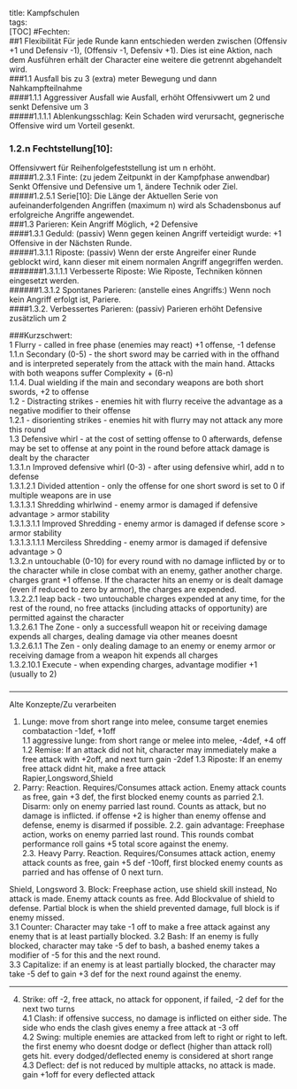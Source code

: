 title: Kampfschulen  
tags:   
[TOC]
#Fechten:  
##1 Flexibilität
 Für jede Runde kann entschieden werden zwischen (Offensiv +1 und Defensiv -1), (Offensiv -1, Defensiv +1). Dies ist eine Aktion, nach dem Ausführen erhält der Character eine weitere die getrennt abgehandelt wird.  
###1.1 Ausfall
 bis zu 3 (extra) meter Bewegung und dann Nahkampfteilnahme  
####1.1.1 Aggressiver Ausfall 
 wie Ausfall, erhöht Offensivwert um 2 und senkt Defensive um 3  
#####1.1.1.1 Ablenkungsschlag: 
Kein Schaden wird verursacht, gegnerische Offensive wird um Vorteil gesenkt.   
### 1.2.n Fechtstellung[10]: 
Offensivwert für Reihenfolgefeststellung ist um n erhöht.  
#####1.2.3.1 Finte: 
(zu jedem Zeitpunkt in der Kampfphase anwendbar) Senkt Offensive und Defensive um 1, ändere Technik oder Ziel.  
#####1.2.5.1 Serie[10]: 
Die Länge der Aktuellen Serie von aufeinanderfolgenden Angriffen (maximum n) wird als Schadensbonus auf erfolgreiche Angriffe angewendet.  
###1.3 Parieren: 
Kein Angriff Möglich, +2 Defensive  
####1.3.1 Geduld: 
(passiv) Wenn gegen keinen Angriff verteidigt wurde: +1 Offensive in der Nächsten Runde.  
#####1.3.1.1 Riposte: 
(passiv) Wenn der erste Angreifer einer Runde geblockt wird, kann dieser mit einem normalen Angriff angegriffen werden.   
#######1.3.1.1.1 Verbesserte Riposte: 
Wie Riposte, Techniken können eingesetzt werden.  
######1.3.1.2 Spontanes Parieren: 
(anstelle eines Angriffs:) Wenn noch kein Angriff erfolgt ist, Pariere.  
####1.3.2. Verbessertes Parieren: 
(passiv) Parieren erhöht Defensive zusätzlich um 2  

###Kurzschwert:  
1 Flurry - called in free phase (enemies may react) +1 offense, -1 defense  
1.1.n Secondary (0-5) - the short sword may be carried with in the offhand and is interpreted seperately from the attack with the main hand. Attacks with both weapons suffer Complexity + (6-n)  
1.1.4. Dual wielding if the main and secondary weapons are both short swords, +2 to offense  
1.2 - Distracting strikes - enemies hit with flurry receive the advantage as a negative modifier to their offense  
1.2.1 - disorienting strikes - enemies hit with flurry may not attack any more this round  
1.3 Defensive whirl - at the cost of setting offense to 0 afterwards, defense may be set to offense at any point in the round before attack damage is dealt by the character  
1.3.1.n Improved defensive whirl (0-3) - after using defensive whirl, add n to defense  
1.3.1.2.1 Divided attention - only the offense for one short sword is set to 0 if multiple weapons are in use  
1.3.1.3.1 Shredding whirlwind - enemy armor is damaged if defensive advantage > armor stability  
1.3.1.3.1.1 Improved Shredding - enemy armor is damaged if defense score > armor stability  
1.3.1.3.1.1.1 Merciless Shredding - enemy armor is damaged if defensive advantage > 0  
1.3.2.n untouchable (0-10) for every round with no damage inflicted by or to the character while in close combat with an enemy, gather another charge. charges grant +1 offense. If the character hits an enemy or is dealt damage (even if reduced to zero by armor), the charges are expended.  
1.3.2.2.1 leap back - two untouchable charges expended at any time, for the rest of the round, no free attacks (including attacks of opportunity) are permitted against the character  
1.3.2.6.1 The Zone - only a successfull weapon hit or receiving damage expends all charges, dealing damage via other meanes doesnt  
1.3.2.6.1.1 The Zen - only dealing damage to an enemy or enemy armor or receiving damage from a weapon hit expends all charges  
1.3.2.10.1 Execute - when expending charges, advantage modifier +1 (usually to 2)  

###
  
___
Alte Konzepte/Zu verarbeiten  

1. Lunge:  move from short range into melee, consume target enemies combataction -1def, +1off  
     1.1 aggressive lunge: from short range or melee into melee, -4def, +4 off  
     1.2 Remise: If an attack did not hit, character may immediately make a free attack with +2off, and next turn gain -2def 
     1.3 Riposte: If an enemy free attack didnt hit, make a free attack  
Rapier,Longsword,Shield
2. Parry: Reaction. Requires/Consumes attack action. Enemy attack counts as free, gain +3 def, the first blocked enemy counts as parried
     2.1. Disarm: only on enemy parried last round. Counts as attack, but no damage is inflicted. if offense +2 is higher than enemy offense and defense, enemy is disarmed if possible.
     2.2. gain advantage: Freephase action, works on enemy parried last round. This rounds combat performance roll gains +5 total score against the enemy.  
     2.3. Heavy Parry. Reaction. Requires/Consumes attack action, enemy attack counts as free, gain +5 def -10off, first blocked enemy counts as parried and has offense of 0 next turn.  

Shield, Longsword
3. Block: Freephase action, use shield skill instead, No attack is made. Enemy attack counts as free. Add Blockvalue of shield to defense. Partial block is when the shield prevented damage, full block is if enemy missed.   
     3.1 Counter: Character may take -1 off to make a free attack against any enemy that is at least partially blocked.
     3.2 Bash: If an enemy is fully blocked, character may take -5 def to bash, a bashed enemy takes a modifier of -5 for this and the next round.  
     3.3 Capitalize: if an enemy is at least partially blocked, the character may take -5 def to gain +3 def for the next round against the enemy.

  ___
4. Strike: off -2, free attack, no attack for opponent, if failed, -2 def for the next two turns  
     4.1 Clash: if offensive success, no damage is inflicted on either side. The side who ends the clash gives enemy a free attack at -3 off  
     4.2 Swing: multiple enemies are attacked from left to right or right to left. the first enemy who doesnt dodge or deflect (higher than attack roll) gets hit. every dodged/deflected enemy is considered at short range  
     4.3 Deflect: def is not reduced by multiple attacks, no attack is made. gain +1off for every deflected attack  
